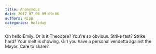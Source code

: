 ```yaml
---
title: Anonymous
date: 2017-07-08 09:09:06
authors: Ripp
categories: Holiday
---
```


 Oh hello Emily. Or is it Theodore? You're so obvious. Strike fast? Strike hard?  Your melt is showing.  Girl you have a personal vendetta against the Mayor. Care to share?